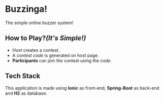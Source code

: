 # Buzzinga!

The simple online buzzer system!

## How to Play?_(It's Simple!)_

* *Host* creates a contest. 
* A _contest code_ is generated on host page.
* **Participants** can join the contest using the _code_.

## Tech Stack

This application is made using **Ionic** as front-end, **Spring-Boot** as back-end and **H2** as database.

